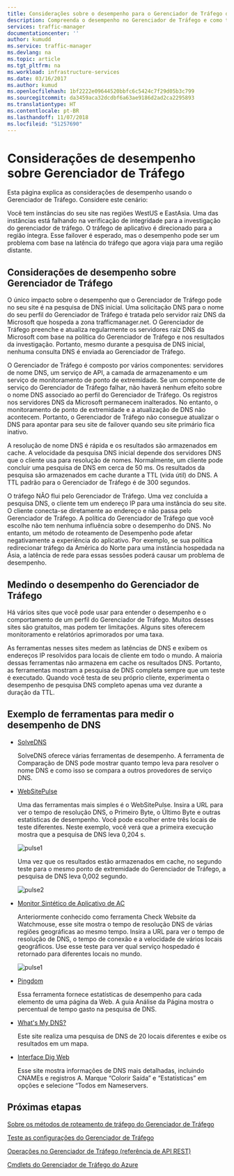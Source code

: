 ```yaml
---
title: Considerações sobre o desempenho para o Gerenciador de Tráfego do Azure | Microsoft Docs
description: Compreenda o desempenho no Gerenciador de Tráfego e como testar o desempenho de seu site ao usar o Gerenciador de Tráfego
services: traffic-manager
documentationcenter: ''
author: kumudd
ms.service: traffic-manager
ms.devlang: na
ms.topic: article
ms.tgt_pltfrm: na
ms.workload: infrastructure-services
ms.date: 03/16/2017
ms.author: kumud
ms.openlocfilehash: 1bf2222e09644520bbfc6c5424c7f29d05b3c799
ms.sourcegitcommit: da3459aca32dcdbf6a63ae9186d2ad2ca2295893
ms.translationtype: HT
ms.contentlocale: pt-BR
ms.lasthandoff: 11/07/2018
ms.locfileid: "51257690"
---
```

# <a name="performance-considerations-for-traffic-manager"></a>Considerações de desempenho sobre Gerenciador de Tráfego

Esta página explica as considerações de desempenho usando o Gerenciador de Tráfego. Considere este cenário:

Você tem instâncias do seu site nas regiões WestUS e EastAsia. Uma das instâncias está falhando na verificação de integridade para a investigação do gerenciador de tráfego. O tráfego de aplicativo é direcionado para a região íntegra. Esse failover é esperado, mas o desempenho pode ser um problema com base na latência do tráfego que agora viaja para uma região distante.

## <a name="performance-considerations-for-traffic-manager"></a>Considerações de desempenho sobre Gerenciador de Tráfego

O único impacto sobre o desempenho que o Gerenciador de Tráfego pode no seu site é na pesquisa de DNS inicial. Uma solicitação DNS para o nome do seu perfil do Gerenciador de Tráfego é tratada pelo servidor raiz DNS da Microsoft que hospeda a zona trafficmanager.net. O Gerenciador de Tráfego preenche e atualiza regularmente os servidores raiz DNS da Microsoft com base na política do Gerenciador de Tráfego e nos resultados da investigação. Portanto, mesmo durante a pesquisa de DNS inicial, nenhuma consulta DNS é enviada ao Gerenciador de Tráfego.

O Gerenciador de Tráfego é composto por vários componentes: servidores de nome DNS, um serviço de API, a camada de armazenamento e um serviço de monitoramento de ponto de extremidade. Se um componente de serviço do Gerenciador de Tráfego falhar, não haverá nenhum efeito sobre o nome DNS associado ao perfil do Gerenciador de Tráfego. Os registros nos servidores DNS da Microsoft permanecem inalterados. No entanto, o monitoramento de ponto de extremidade e a atualização de DNS não acontecem. Portanto, o Gerenciador de Tráfego não consegue atualizar o DNS para apontar para seu site de failover quando seu site primário fica inativo.

A resolução de nome DNS é rápida e os resultados são armazenados em cache. A velocidade da pesquisa DNS inicial depende dos servidores DNS que o cliente usa para resolução de nomes. Normalmente, um cliente pode concluir uma pesquisa de DNS em cerca de 50 ms. Os resultados da pesquisa são armazenados em cache durante a TTL (vida útil) do DNS. A TTL padrão para o Gerenciador de Tráfego é de 300 segundos.

O tráfego NÃO flui pelo Gerenciador de Tráfego. Uma vez concluída a pesquisa DNS, o cliente tem um endereço IP para uma instância do seu site. O cliente conecta-se diretamente ao endereço e não passa pelo Gerenciador de Tráfego. A política do Gerenciador de Tráfego que você escolhe não tem nenhuma influência sobre o desempenho do DNS. No entanto, um método de roteamento de Desempenho pode afetar negativamente a experiência do aplicativo. Por exemplo, se sua política redirecionar tráfego da América do Norte para uma instância hospedada na Ásia, a latência de rede para essas sessões poderá causar um problema de desempenho.

## <a name="measuring-traffic-manager-performance"></a>Medindo o desempenho do Gerenciador de Tráfego

Há vários sites que você pode usar para entender o desempenho e o comportamento de um perfil do Gerenciador de Tráfego. Muitos desses sites são gratuitos, mas podem ter limitações. Alguns sites oferecem monitoramento e relatórios aprimorados por uma taxa.

As ferramentas nesses sites medem as latências de DNS e exibem os endereços IP resolvidos para locais de cliente em todo o mundo. A maioria dessas ferramentas não armazena em cache os resultados DNS. Portanto, as ferramentas mostram a pesquisa de DNS completa sempre que um teste é executado. Quando você testa de seu próprio cliente, experimenta o desempenho de pesquisa DNS completo apenas uma vez durante a duração da TTL.

## <a name="sample-tools-to-measure-dns-performance"></a>Exemplo de ferramentas para medir o desempenho de DNS

* [SolveDNS](http://www.solvedns.com/dns-comparison/)

    SolveDNS oferece várias ferramentas de desempenho. A ferramenta de Comparação de DNS pode mostrar quanto tempo leva para resolver o nome DNS e como isso se compara a outros provedores de serviço DNS.

* [WebSitePulse](http://www.websitepulse.com/help/tools.php)

    Uma das ferramentas mais simples é o WebSitePulse. Insira a URL para ver o tempo de resolução DNS, o Primeiro Byte, o Último Byte e outras estatísticas de desempenho. Você pode escolher entre três locais de teste diferentes. Neste exemplo, você verá que a primeira execução mostra que a pesquisa de DNS leva 0,204 s.

    ![pulse1](./media/traffic-manager-performance-considerations/traffic-manager-web-site-pulse.png)

    Uma vez que os resultados estão armazenados em cache, no segundo teste para o mesmo ponto de extremidade do Gerenciador de Tráfego, a pesquisa de DNS leva 0,002 segundo.

    ![pulse2](./media/traffic-manager-performance-considerations/traffic-manager-web-site-pulse2.png)

* [Monitor Sintético de Aplicativo de AC](https://asm.ca.com/en/checkit.php)

    Anteriormente conhecido como ferramenta Check Website da Watchmouse, esse site mostra o tempo de resolução DNS de várias regiões geográficas ao mesmo tempo. Insira a URL para ver o tempo de resolução de DNS, o tempo de conexão e a velocidade de vários locais geográficos. Use esse teste para ver qual serviço hospedado é retornado para diferentes locais no mundo.

    ![pulse1](./media/traffic-manager-performance-considerations/traffic-manager-web-site-watchmouse.png)

* [Pingdom](http://tools.pingdom.com/)

    Essa ferramenta fornece estatísticas de desempenho para cada elemento de uma página da Web. A guia Análise da Página mostra o percentual de tempo gasto na pesquisa de DNS.

* [What's My DNS?](http://www.whatsmydns.net/)

    Este site realiza uma pesquisa de DNS de 20 locais diferentes e exibe os resultados em um mapa.

* [Interface Dig Web](http://www.digwebinterface.com)

    Esse site mostra informações de DNS mais detalhadas, incluindo CNAMEs e registros A. Marque “Colorir Saída” e “Estatísticas” em opções e selecione “Todos em Nameservers.

## <a name="next-steps"></a>Próximas etapas

[Sobre os métodos de roteamento de tráfego do Gerenciador de Tráfego](traffic-manager-routing-methods.md)

[Teste as configurações do Gerenciador de Tráfego](traffic-manager-testing-settings.md)

[Operações no Gerenciador de Tráfego (referência de API REST)](https://go.microsoft.com/fwlink/?LinkId=313584)

[Cmdlets do Gerenciador de Tráfego do Azure](https://docs.microsoft.com/powershell/module/azurerm.trafficmanager)

